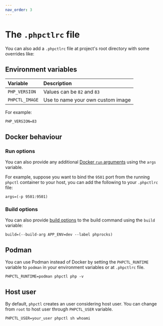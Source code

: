 ```yaml
---
nav_order: 3
---
```


# The `.phpctlrc` file
You can also add a `.phpctlrc` file at project's root directory with some overrides like:

## Environment variables

| Variable        | Description                        |
|:----------------|:-----------------------------------|
| `PHP_VERSION`   | Values can be `82` and `83`        |
| `PHPCTL_IMAGE`  | Use to name your own custom image  |

For example:
```shell
PHP_VERSION=83
```

## Docker behaviour

### Run options

You can also provide any additional [Docker `run` arguments](https://docs.docker.com/engine/reference/commandline/run/#options) using the `args` variable.

For example, suppose you want to bind the `9501` port from the running `phpctl` container to your host,
you can add the following to your `.phpctlrc` file:
```shell
args=(-p 9501:9501)
```

### Build options

You can also provide [build options](https://docs.docker.com/engine/reference/commandline/build/) to the build command using the `build` variable:
```shell
build=(--build-arg APP_ENV=dev --label phprocks)
```

## Podman

You can use Podman instead of Docker by setting the `PHPCTL_RUNTIME` variable to `podman` in your environment variables or at `.phpctlrc` file.
```shell
PHPCTL_RUNTIME=podman phpctl php -v
```

## Host user

By default, `phpctl` creates an user considering host user. You can change from `root` to host user through `PHPCTL_USER` variable.
```shell
PHPCTL_USER=your_user phpctl sh whoami
```
